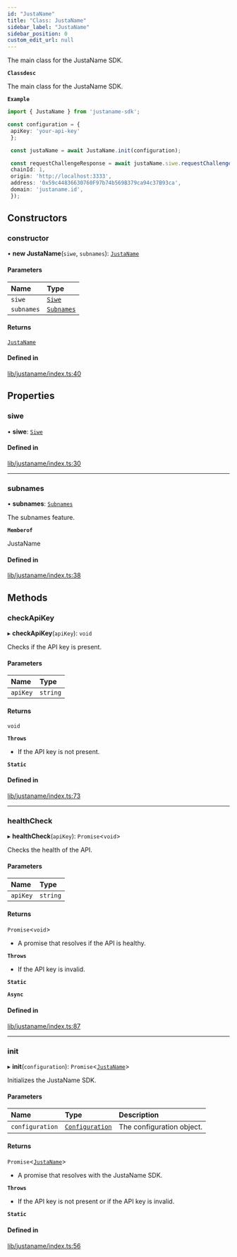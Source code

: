 ```yaml
---
id: "JustaName"
title: "Class: JustaName"
sidebar_label: "JustaName"
sidebar_position: 0
custom_edit_url: null
---
```


The main class for the JustaName SDK.

**`Classdesc`**

The main class for the JustaName SDK.

**`Example`**

```typescript
import { JustaName } from 'justaname-sdk';

const configuration = {
 apiKey: 'your-api-key'
 };

 const justaName = await JustaName.init(configuration);

 const requestChallengeResponse = await justaName.siwe.requestChallenge({
 chainId: 1,
 origin: 'http://localhost:3333',
 address: '0x59c44836630760F97b74b569B379ca94c37B93ca',
 domain: 'justaname.id',
 });

 ```

## Constructors

### constructor

• **new JustaName**(`siwe`, `subnames`): [`JustaName`](JustaName.md)

#### Parameters

| Name | Type |
| :------ | :------ |
| `siwe` | [`Siwe`](Siwe.md) |
| `subnames` | [`Subnames`](Subnames.md) |

#### Returns

[`JustaName`](JustaName.md)

#### Defined in

[lib/justaname/index.ts:40](https://github.com/JustaName-id/JustaName-sdk/blob/5718518/packages/@justaname.id/sdk/src/lib/justaname/index.ts#L40)

## Properties

### siwe

• **siwe**: [`Siwe`](Siwe.md)

#### Defined in

[lib/justaname/index.ts:30](https://github.com/JustaName-id/JustaName-sdk/blob/5718518/packages/@justaname.id/sdk/src/lib/justaname/index.ts#L30)

___

### subnames

• **subnames**: [`Subnames`](Subnames.md)

The subnames feature.

**`Memberof`**

JustaName

#### Defined in

[lib/justaname/index.ts:38](https://github.com/JustaName-id/JustaName-sdk/blob/5718518/packages/@justaname.id/sdk/src/lib/justaname/index.ts#L38)

## Methods

### checkApiKey

▸ **checkApiKey**(`apiKey`): `void`

Checks if the API key is present.

#### Parameters

| Name | Type |
| :------ | :------ |
| `apiKey` | `string` |

#### Returns

`void`

**`Throws`**

- If the API key is not present.

**`Static`**

#### Defined in

[lib/justaname/index.ts:73](https://github.com/JustaName-id/JustaName-sdk/blob/5718518/packages/@justaname.id/sdk/src/lib/justaname/index.ts#L73)

___

### healthCheck

▸ **healthCheck**(`apiKey`): `Promise`<`void`\>

Checks the health of the API.

#### Parameters

| Name | Type |
| :------ | :------ |
| `apiKey` | `string` |

#### Returns

`Promise`<`void`\>

- A promise that resolves if the API is healthy.

**`Throws`**

- If the API key is invalid.

**`Static`**

**`Async`**

#### Defined in

[lib/justaname/index.ts:87](https://github.com/JustaName-id/JustaName-sdk/blob/5718518/packages/@justaname.id/sdk/src/lib/justaname/index.ts#L87)

___

### init

▸ **init**(`configuration`): `Promise`<[`JustaName`](JustaName.md)\>

Initializes the JustaName SDK.

#### Parameters

| Name | Type | Description |
| :------ | :------ | :------ |
| `configuration` | [`Configuration`](../interfaces/Configuration.md) | The configuration object. |

#### Returns

`Promise`<[`JustaName`](JustaName.md)\>

- A promise that resolves with the JustaName SDK.

**`Throws`**

- If the API key is not present or if the API key is invalid.

**`Static`**

#### Defined in

[lib/justaname/index.ts:56](https://github.com/JustaName-id/JustaName-sdk/blob/5718518/packages/@justaname.id/sdk/src/lib/justaname/index.ts#L56)
